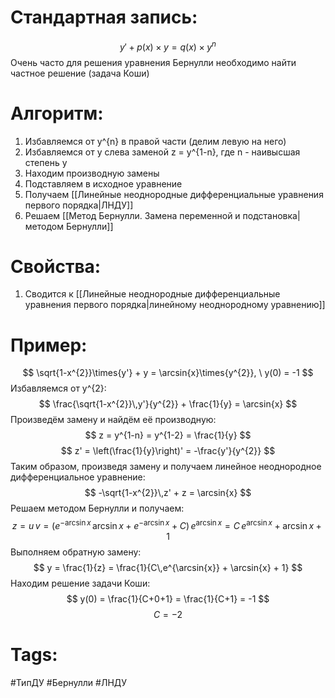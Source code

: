 # Стандартная запись:
$$ y' + p(x)\times{y} = q(x)\times{y^{n}} $$
Очень часто для решения уравнения Бернулли необходимо найти частное решение (задача Коши)

# Алгоритм:
1. Избавляемся от y^{n} в правой части (делим левую на него)
2. Избавляемся от y слева заменой z = y^{1-n}, где n - наивысшая степень y
3. Находим производную замены
4. Подставляем в исходное уравнение
5. Получаем [[Линейные неоднородные дифференциальные уравнения первого порядка|ЛНДУ]]
6. Решаем [[Метод Бернулли. Замена переменной и подстановка|методом Бернулли]]

# Свойства:
1. Сводится к [[Линейные неоднородные дифференциальные уравнения первого порядка|линейному неоднородному уравнению]]

# Пример:
$$ \sqrt{1-x^{2}}\times{y'} + y = \arcsin{x}\times{y^{2}}, \ y(0) = -1 $$
Избавляемся от y^{2}:
$$ \frac{\sqrt{1-x^{2}}\,y'}{y^{2}} + \frac{1}{y} = \arcsin{x} $$
Произведём замену и найдём её производную:
$$ z = y^{1-n} = y^{1-2} = \frac{1}{y} $$
$$ z' = \left(\frac{1}{y}\right)' = -\frac{y'}{y^{2}} $$
Таким образом, произведя замену и получаем линейное неоднородное дифференциальное уравнение:
$$ -\sqrt{1-x^{2}}\,z' + z = \arcsin{x} $$
Решаем методом Бернулли и получаем:
$$ z = u\,v = \left(e^{-\arcsin{x}}\,\arcsin{x} + e^{-\arcsin{x}} + C\right)\,e^{\arcsin{x}} = C\,e^{\arcsin{x}} + \arcsin{x} + 1 $$
Выполняем обратную замену:
$$ 
y = \frac{1}{z} = \frac{1}{C\,e^{\arcsin{x}} + \arcsin{x} + 1}
$$
Находим решение задачи Коши:
$$
y(0) = \frac{1}{C+0+1} = \frac{1}{C+1} = -1
$$
$$ C = -2 $$

# Tags:
#ТипДУ 
#Бернулли 
#ЛНДУ 
